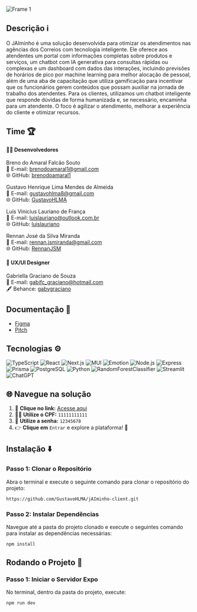 ![Frame 1](https://github.com/user-attachments/assets/41e92f71-86ca-48d6-a5a9-e327de3c8e84)

## Descrição ℹ️

O JAIminho é uma solução desenvolvida para otimizar os atendimentos nas agências dos Correios com tecnologia inteligente. Ele oferece aos atendentes um portal com informações completas sobre produtos e serviços, um chatbot com IA generativa para consultas rápidas ou complexas e um dashboard com dados das interações, incluindo previsões de horários de pico por machine learning para melhor alocação de pessoal, além de uma aba de capacitação que utiliza gamificação para incentivar que os funcionários gerem conteúdos que possam auxiliar na jornada de trabalho dos atendentes. Para os clientes, utilizamos um chatbot inteligente que responde dúvidas de forma humanizada e, se necessário, encaminha para um atendente. O foco é agilizar o atendimento, melhorar a experiência do cliente e otimizar recursos.

## Time 🏆

#### 👨‍💻 Desenvolvedores

Breno do Amaral Falcão Souto<br/>
📧 E-mail: brenodoamaral1@gmail.com<br/>
🌐 GitHub: [brenodoamaral1](https://github.com/brenodoamaral1)

Gustavo Henrique Lima Mendes de Almeida<br/>
📧 E-mail: gustavohlma8@gmail.com<br/>
🌐 GitHub: [GustavoHLMA](https://github.com/GustavoHLMA)

Luís Vinicius Lauriano de França<br/>
📧 E-mail: luislauriano@outlook.com.br<br/>
🌐 GitHub: [luislauriano](https://github.com/luislauriano)

Rennan José da Silva Miranda<br/>
📧 E-mail: rennan.jsmiranda@gmail.com<br/>
🌐 GitHub: [RennanJSM](https://github.com/RennanJSM )

#### 🎨 UX/UI Designer

Gabriella Graciano de Souza<br/>
📧 E-mail: gabifc_graciano@hotmail.com<br/>
🖋️ Behance: [gabygraciano](behance.net/gabygraciano)

## Documentação 📄

- [Figma](https://www.figma.com/design/CinlGX9IUBJpxRQxDR08T2/CP-Nordeste---Correios?node-id=0-1&t=m5Sc3K5RZl1vMq17-1)
- [Pitch](https://docs.google.com/presentation/d/1BD9tNqIwYPh4YpwAQVJuAf5rPFS6_9HgPajGF0DijwE/edit?usp=sharing)

## Tecnologias ⚙️

![TypeScript](https://img.shields.io/badge/TypeScript-3178C6?style=for-the-badge&logo=typescript&logoColor=white)
![React](https://img.shields.io/badge/React-20232A?style=for-the-badge&logo=react&logoColor=61DAFB)
![Next.js](https://img.shields.io/badge/Next.js-000000?style=for-the-badge&logo=next.js&logoColor=white)
![MUI](https://img.shields.io/badge/MUI-007FFF?style=for-the-badge&logo=mui&logoColor=white)
![Emotion](https://img.shields.io/badge/Emotion-C65DFF?style=for-the-badge&logo=emotion&logoColor=white)
![Node.js](https://img.shields.io/badge/Node.js-339933?style=for-the-badge&logo=node.js&logoColor=white)
![Express](https://img.shields.io/badge/Express-000000?style=for-the-badge&logo=express&logoColor=white)
![Prisma](https://img.shields.io/badge/Prisma-2D3748?style=for-the-badge&logo=prisma&logoColor=white)
![PostgreSQL](https://img.shields.io/badge/PostgreSQL-336791?style=for-the-badge&logo=postgresql&logoColor=white)
![Python](https://img.shields.io/badge/Python-3776AB?style=for-the-badge&logo=python&logoColor=white)
![RandomForestClassifier](https://img.shields.io/badge/Random_Forest-4CAF50?style=for-the-badge&logo=python&logoColor=white)
![Streamlit](https://img.shields.io/badge/Streamlit-FF4B4B?style=for-the-badge&logo=streamlit&logoColor=white)
![ChatGPT](https://img.shields.io/badge/ChatGPT-00A67E?style=for-the-badge&logo=OpenAI&logoColor=white)

## 🌐 Navegue na solução

1. 🔗 **Clique no link:** [Acesse aqui](https://jaiiminho-client.vercel.app/login)
2. 🧑‍💻 **Utilize o CPF:** `11111111111`
3. 🔑 **Utilize a senha:** `12345678`
4. 👉 **Clique em** `Entrar` e explore a plataforma! 🚀

## Instalação ⬇️

### Passo 1: Clonar o Repositório

Abra o terminal e execute o seguinte comando para clonar o repositório do projeto:
```bash
https://github.com/GustavoHLMA/jAIminho-client.git
```

### Passo 2: Instalar Dependências

Navegue até a pasta do projeto clonado e execute o seguintes comando para instalar as dependências necessárias:
```bash
npm install
```

## Rodando o Projeto 🏃

### Passo 1: Iniciar o Servidor Expo
No terminal, dentro da pasta do projeto, execute:
```bash
npm run dev
```

